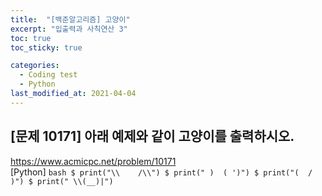 ```yaml
---
title:  "[백준알고리즘] 고양이"
excerpt: "입출력과 사칙연산 3"
toc: true
toc_sticky: true

categories:
  - Coding test
  - Python
last_modified_at: 2021-04-04
---
```


## [문제 10171] 아래 예제와 같이 고양이를 출력하시오. <br>
https://www.acmicpc.net/problem/10171 <br>
[Python]
    ```bash
    $ print("\\    /\\")
    $ print(" )  ( ')")
    $ print("(  /  )")
    $ print(" \\(__)|")
    ```
